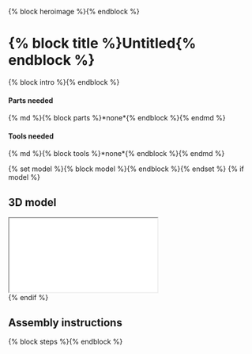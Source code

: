 {% block heroimage %}{% endblock %}

# {% block title %}Untitled{% endblock %}

{% block intro %}{% endblock %}

<div class="parts-tools">
  <div>
    <h4>Parts needed</h4>
    {% md %}{% block parts %}*none*{% endblock %}{% endmd %}
  </div>
  <div>
    <h4>Tools needed</h4>
    {% md %}{% block tools %}*none*{% endblock %}{% endmd %}
  </div>
</div>


{% set model %}{% block model %}{% endblock %}{% endset %}
{% if model %}
## 3D model
<div class="iris-container">
  <iframe src="{{ model }}"></iframe>
</div>
{% endif %}

## Assembly instructions

{% block steps %}{% endblock %}
